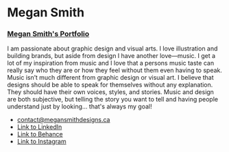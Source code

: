 # Megan Smith

### [Megan Smith's Portfolio](http://megansmithdesigns.ca/)

I am passionate about graphic design and visual arts. I love illustration and building brands, but aside from design I have another love—music. I get a lot of my inspiration from music and I love that a persons music taste can really say who they are or how they feel without them even having to speak.
Music isn’t much different from graphic design or visual art. I believe that designs should be able to speak for themselves without any explanation. They should have their own voices, styles, and stories. Music and design are both subjective, but telling the story you want to tell and having people understand just by looking... that's always my goal!

- [contact@megansmithdesigns.ca](mailto:contact@megansmithdesigns.ca)
- [Link to LinkedIn](https://www.linkedin.com/in/megan-smith-designer/)
- [Link to Behance](https://www.behance.net/smit17115c14/)
- [Link to Instagram](https://www.instagram.com/megan.designer/)
